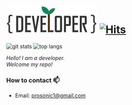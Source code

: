 # ![Begin0dev Logo svg](https://raw.githubusercontent.com/begin0dev/begin0dev/be94d6c7329175d1f903c2c1afe57bdb93bef3e6/logo.svg)  [![Hits](https://hits.seeyoufarm.com/api/count/incr/badge.svg?url=https%3A%2F%2Fgithub.com%2Fbegin0dev%2Fhit-counter&count_bg=%2300D0FF&title_bg=%230071FF&title=hits&edge_flat=false)](https://hits.seeyoufarm.com)

<img src="https://github-readme-stats.vercel.app/api?username=begin0dev&show_icons=true&theme=tokyonight" height="170px" alt="git stats"> <img src="https://github-readme-stats.vercel.app/api/top-langs/?username=begin0dev&theme=tokyonight&layout=compact" alt="top langs">

<p>
  <em>
    Hello! I am a developer.<br/>
    Welcome my repo!<br/>
  </em>  
</p>


### How to contact 📫
 - Email: prosonic1@gmail.com